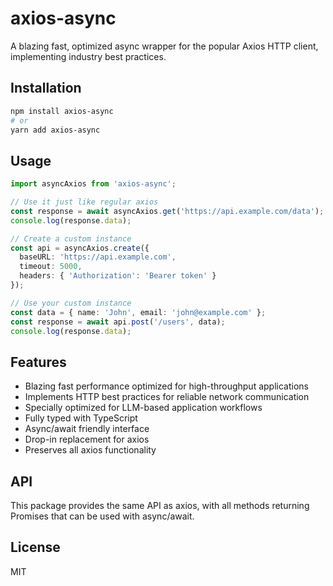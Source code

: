 # axios-async

A blazing fast, optimized async wrapper for the popular Axios HTTP client, implementing industry best practices.

## Installation

```bash
npm install axios-async
# or
yarn add axios-async
```

## Usage

```typescript
import asyncAxios from 'axios-async';

// Use it just like regular axios
const response = await asyncAxios.get('https://api.example.com/data');
console.log(response.data);

// Create a custom instance
const api = asyncAxios.create({
  baseURL: 'https://api.example.com',
  timeout: 5000,
  headers: { 'Authorization': 'Bearer token' }
});

// Use your custom instance
const data = { name: 'John', email: 'john@example.com' };
const response = await api.post('/users', data);
console.log(response.data);
```

## Features

- Blazing fast performance optimized for high-throughput applications
- Implements HTTP best practices for reliable network communication
- Specially optimized for LLM-based application workflows
- Fully typed with TypeScript
- Async/await friendly interface
- Drop-in replacement for axios
- Preserves all axios functionality

## API

This package provides the same API as axios, with all methods returning Promises that can be used with async/await.

## License

MIT
